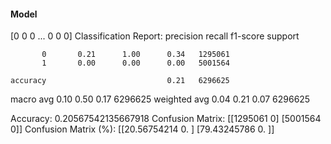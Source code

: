 #### Model
[0 0 0 ... 0 0 0]
Classification Report:
              precision    recall  f1-score   support

           0       0.21      1.00      0.34   1295061
           1       0.00      0.00      0.00   5001564

    accuracy                           0.21   6296625
   macro avg       0.10      0.50      0.17   6296625
weighted avg       0.04      0.21      0.07   6296625

Accuracy: 0.20567542135667918
Confusion Matrix:
[[1295061       0]
 [5001564       0]]
Confusion Matrix (%):
[[20.56754214  0.        ]
 [79.43245786  0.        ]]
